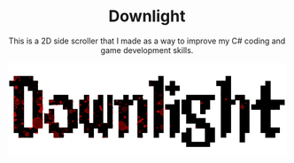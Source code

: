 <h1 align="center">Downlight</h1>

<div style="text-align: center"> This is a 2D side scroller that I made as a way to improve my C# coding and game development skills. </div> 

![Game Title.](DownLight/Pictures/Downlight_Title.png)